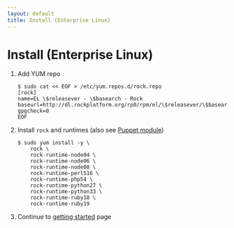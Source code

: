 ```yaml
---
layout: default
title: Install (Enterprise Linux)
---
```


# Install (Enterprise Linux)

 1. Add YUM repo

        $ sudo cat << EOF > /etc/yum.repos.d/rock.repo
        [rock]
        name=EL \$releasever - \$basearch - Rock
        baseurl=http://dl.rockplatform.org/rp0/rpm/el/\$releasever/\$basearch
        gpgcheck=0
        EOF

 1. Install `rock` and runtimes (also see [Puppet module](https://github.com/rockplatform/puppet-rock))

        $ sudo yum install -y \
            rock \
            rock-runtime-node04 \
            rock-runtime-node06 \
            rock-runtime-node08 \
            rock-runtime-perl516 \
            rock-runtime-php54 \
            rock-runtime-python27 \
            rock-runtime-python33 \
            rock-runtime-ruby18 \
            rock-runtime-ruby19

 1. Continue to [getting started](/getting-started/) page
